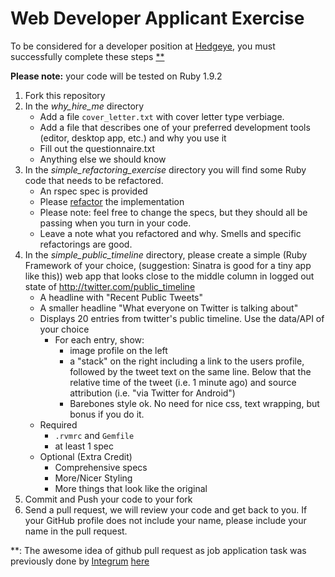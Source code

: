 # Web Developer Applicant Exercise

To be considered for a developer position at [Hedgeye](http://www2.hedgeye.com), you must successfully complete these steps [**](#footnote)

**Please note:** your code will be tested on Ruby 1.9.2

1. Fork this repository
2. In the *why_hire_me* directory
    * Add a file `cover_letter.txt` with cover letter type verbiage.
    * Add a file that describes one of your preferred development tools (editor, desktop app, etc.) and why you use it 
    * Fill out the questionnaire.txt
    * Anything else we should know
3. In the *simple_refactoring_exercise* directory you will find some Ruby code that needs to be refactored.
    * An rspec spec is provided
    * Please [refactor](http://www.refactoring.com) the implementation
    * Please note: feel free to change the specs, but they should all be passing when you turn in your code.
    * Leave a note what you refactored and why.  Smells and specific refactorings are good.
4. In the *simple_public_timeline* directory, please create a simple (Ruby Framework of your choice, (suggestion: Sinatra is good for a tiny app like this)) web app that looks close to the middle column in logged out state of http://twitter.com/public_timeline
    * A headline with "Recent Public Tweets"
    * A smaller headline "What everyone on Twitter is talking about"
    * Displays 20 entries from twitter's public timeline.  Use the data/API of your choice
        * For each entry, show:
            * image profile on the left
            * a "stack" on the right including a link to the users profile, followed by the tweet text on the same line.  Below that the relative time of the tweet (i.e. 1 minute ago) and source attribution (i.e. "via Twitter for Android")
            * Barebones style ok.  No need for nice css, text wrapping, but bonus if you do it.
    * Required
        * `.rvmrc` and `Gemfile`
        * at least 1 spec
    * Optional (Extra Credit)
        * Comprehensive specs
        * More/Nicer Styling
        * More things that look like the original
5. Commit and Push your code to your fork
6. Send a pull request, we will review your code and get back to you.  If your GitHub profile does not include your name, please include your name in the pull request.



<a name="footnote">**</a>: The awesome idea of github pull request as
job application task was previously done by [Integrum](http://integrumtech.com) [here](https://github.com/integrum/job-application)
